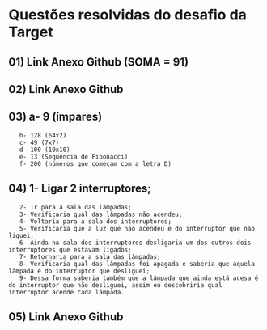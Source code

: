 # Questões resolvidas do desafio da Target

## 01) Link Anexo Github (SOMA = 91) 

## 02) Link Anexo Github

## 03) a- 9 (ímpares)
       b- 128 (64x2)
       c- 49 (7x7)
       d- 100 (10x10)
       e- 13 (Sequência de Fibonacci)
       f- 200 (números que começam com a letra D)

## 04) 1- Ligar 2 interruptores;
       2- Ir para a sala das lâmpadas;
       3- Verificaria qual das lâmpadas não acendeu;
       4- Voltaria para a sala dos interruptores;
       5- Verificaria que a luz que não acendeu é do interruptor que não liguei;
       6- Ainda na sala dos interruptores desligaria um dos outros dois interruptores que estavam ligados;
       7- Retornaria para a sala das lâmpadas;
       8- Verificaria qual das lâmpadas foi apagada e saberia que aquela lâmpada é do interruptor que desliguei;
       9- Dessa forma saberia também que a lâmpada que ainda está acesa é do interruptor que não desliguei, assim eu descobriria qual interruptor acende cada lâmpada.

## 05) Link Anexo Github
